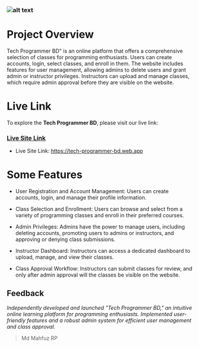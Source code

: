 ### ![alt text](https://i.ibb.co/0fsCWLn/techprogrammerbd.png)
# Project Overview
Tech Programmer BD" is an online platform that offers a comprehensive selection of classes for programming enthusiasts. Users can create accounts, login, select classes, and enroll in them. The website includes features for user management, allowing admins to delete users and grant admin or instructor privileges. Instructors can upload and manage classes, which require admin approval before they are visible on the website.

# Live Link
To explore the **Tech Programmer BD**, please visit our live link:

### [Live Site Link](https://tech-programmer-bd.web.app)
* Live Site Link: https://tech-programmer-bd.web.app


# Some Features
- User Registration and Account Management: Users can create accounts, login, and manage their profile information.

- Class Selection and Enrollment: Users can browse and select from a variety of programming classes and enroll in their preferred courses.

- Admin Privileges: Admins have the power to manage users, including deleting accounts, promoting users to admins or instructors, and approving or denying class submissions.

- Instructor Dashboard: Instructors can access a dedicated dashboard to upload, manage, and view their classes.

- Class Approval Workflow: Instructors can submit classes for review, and only after admin approval will the classes be visible on the website.

## Feedback
*Independently developed and launched "Tech Programmer BD," an intuitive online learning platform for programming enthusiasts. Implemented user-friendly features and a robust admin system for efficient user management and class approval.*
> Md Mahfuz RP